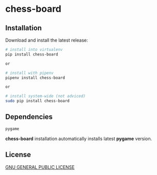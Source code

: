 # chess-board

## Installation
Download and install the latest release:
```sh
# install into virtualenv
pip install chess-board

or 

# install with pipenv
pipenv install chess-board

or

# install system-wide (not adviced)
sudo pip install chess-board
```
## Dependencies
```sh
pygame
```
**chess-board** installation automatically installs latest **pygame** version.

## License

[GNU GENERAL PUBLIC LICENSE](LICENSE)
